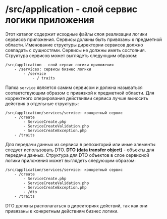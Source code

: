 # /src/application - слой сервис логики приложения 

Этот каталог содержит исходные файлы слоя реализации логики сервисов приложения. Сервисы должны быть привязаны к 
предметной области. Именование структуры директории сервисов должно совпадать с сущностями. Сервисы не должны иметь 
состояния. Структура сервисов может выглядеть следующим образом:

```
/src/application - слой сервис логики приложения 
    - /services: сервисы бизнес логики
        - /service
            - / traits
```

Папка `service` является самим сервисом и должна называться соответствующим образом с привязкой к предметной области. 
Для корректного оперирования действиями сервиса лучше выносить действия в отдельные структуры:

```
/src/application/services/service: конкретный сервис
    - /create
        - ServiceCreate.php
        - ServiceCreateValidation.php
        - ServiceCreateException.php 
    - /traits
```

Для передачи данных из сервиса в репозиторий или иные элементы следует использовать DTO. 
**DTO (data transfer object)** - объекты для передачи данных. Структура для DTO объектов в слое сервисной логики 
приложения может выглядеть следующим образом: 

```
/src/application/services/service: конкретный сервис
    - /create
        - ServiceCreate.php
        - ServiceCreateValidation.php
        - ServiceCreateException.php
        - /dto
    - /traits
```

DTO должны располагаться в директориях действий, так как они привязаны к конкретным действиям бизнес логики.